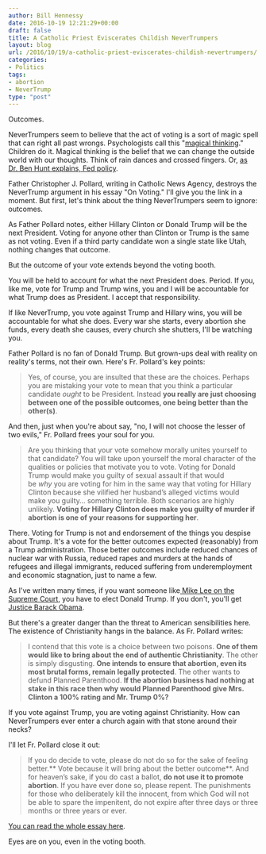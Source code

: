```yaml
---
author: Bill Hennessy
date: 2016-10-19 12:21:29+00:00
draft: false
title: A Catholic Priest Eviscerates Childish NeverTrumpers
layout: blog
url: /2016/10/19/a-catholic-priest-eviscerates-childish-nevertrumpers/
categories:
- Politics
tags:
- abortion
- NeverTrump
type: "post"
---
```




Outcomes.

NeverTrumpers seem to believe that the act of voting is a sort of magic spell that can right all past wrongs. Psychologists call this "[magical thinking](https://hennessysview.com/2016/09/14/magical-thinking/)." Children do it. Magical thinking is the belief that we can change the outside world with our thoughts. Think of rain dances and crossed fingers. Or, [as Dr. Ben Hunt explains, Fed policy](https://www.salientpartners.com/wp-content/uploads/salient-epsilon-theory-ben-hunt-magical-thinking-september-1-2016.pdf).

Father Christopher J. Pollard, writing in Catholic News Agency, destroys the NeverTrump argument in his essay "On Voting." I'll give you the link in a moment. But first, let's think about the thing NeverTrumpers seem to ignore: outcomes.

As Father Pollard notes, either Hillary Clinton or Donald Trump will be the next President. Voting for anyone other than Clinton or Trump is the same as not voting. Even if a third party candidate won a single state like Utah, nothing changes that outcome.

But the outcome of your vote extends beyond the voting booth.

You will be held to account for what the next President does. Period. If you, like me, vote for Trump and Trump wins, you and I will be accountable for what Trump does as President. I accept that responsibility.

If like NeverTrump, you vote against Trump and Hillary wins, you will be accountable for what she does. Every war she starts, every abortion she funds, every death she causes, every church she shutters, I'll be watching you.

Father Pollard is no fan of Donald Trump. But grown-ups deal with reality on reality's terms, not their own. Here's Fr. Pollard's key points:



> Yes, of course, you are insulted that these are the choices. Perhaps you are mistaking your vote to mean that you think a particular candidate _ought_ to be President. Instead **you really are just choosing between one of the possible outcomes, one being better than the other(s)**.



And then, just when you're about say, "no, I will not choose the lesser of two evils," Fr. Pollard frees your soul for you.



> Are you thinking that your vote somehow morally unites yourself to that candidate? You will take upon yourself the moral character of the qualities or policies that motivate you to vote. Voting for Donald Trump would make you guilty of sexual assault if that would be _why_ you are voting for him in the same way that voting for Hillary Clinton because she vilified her husband’s alleged victims would make you guilty… something terrible. Both scenarios are highly unlikely. **Voting for Hillary Clinton does make you guilty of murder if abortion is one of your reasons for supporting her**.



There. Voting for Trump is not and endorsement of the things you despise about Trump. It's a vote for the better outcomes expected (reasonably) from a Trump administration. Those better outcomes include reduced chances of nuclear war with Russia, reduced rapes and murders at the hands of refugees and illegal immigrants, reduced suffering from underemployment and economic stagnation, just to name a few.

As I've written many times, if you want someone like[ Mike Lee on the Supreme Court](https://hennessysview.com/2016/09/25/if-you-want-mike-lee-on-the-supreme-court-you-have-to-vote-for-roy-blunt/), you have to elect Donald Trump. If you don't, you'll get [Justice Barack Obama](https://hennessysview.com/2016/10/19/justice-obama/).

But there's a greater danger than the threat to American sensibilities here. The existence of Christianity hangs in the balance. As Fr. Pollard writes:



> I contend that this vote is a choice between two poisons. **One of them would like to bring about the end of authentic Christianity**. The other is simply disgusting. **One intends to ensure that abortion, even its most brutal forms, remain legally protected**. The other wants to defund Planned Parenthood. **If the abortion business had nothing at stake in this race then why would Planned Parenthood give Mrs. Clinton a 100% rating and Mr. Trump 0%?**



If you vote against Trump, you are voting against Christianity. How can NeverTrumpers ever enter a church again with that stone around their necks?

I'll let Fr. Pollard close it out:



> If you do decide to vote, please do not do so for the sake of feeling better.** Vote because it will bring about the better outcome**. And for heaven’s sake, if you do cast a ballot, **do not use it to promote abortion**. If you have ever done so, please repent. The punishments for those who deliberately kill the innocent, from which God will not be able to spare the impenitent, do not expire after three days or three months or three years or ever.



[You can read the whole essay here](https://www.catholicnewsagency.com/column/on-voting-3636/).

Eyes are on you, even in the voting booth.
